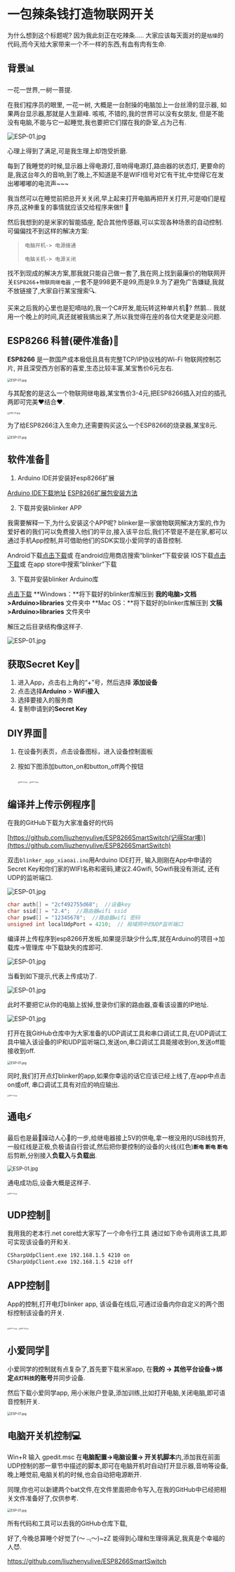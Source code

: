 # 一包辣条钱打造物联网开关

为什么想到这个标题呢?  因为我此刻正在吃辣条.....  大家应该每天面对的是`枯燥`的代码,而今天给大家带来一个不一样的东西,有血有肉有生命.



## 背景📊

一花一世界,一树一菩提.

在我们程序员的眼里, 一花一树, 大概是一台耐操的电脑加上一台丝滑的显示器, 如果两台显示器,那就是人生巅峰. 咳咳, 不错的,我的世界可以没有女朋友, 但是不能没有电脑,不能与它一起睡觉,我也要把它们摆在我的卧室,占为己有.

<img src="https://raw.githubusercontent.com/liuzhenyulive/ESP8266SmartSwitch/master/Pic/girlfriend.jpg" alt="ESP-01.jpg"  />

心理上得到了满足,可是我生理上却饱受折磨.

每到了我睡觉的时候,显示器上得电源灯,音响得电源灯,路由器的状态灯, 更要命的是,我这台年久的音响,到了晚上,不知道是不是WIFI信号对它有干扰,中觉得它在发出嘟嘟嘟的电流声~~~

我当然可以在睡觉前把总开关关闭,早上起来打开电脑再把开关打开,可是咱们是程序员,这种重复的事情就应该交给程序来做!! 🐶

然后我想到的是米家的智能插座, 配合其他传感器,可以实现各种场景的自动控制. 可偏偏找不到这样的解决方案:



> `电脑开机-> 电源接通`
>
> `电脑关机-> 电源关闭`



找不到现成的解决方案,那我就只能自己做一套了,我在网上找到最廉价的物联网开关`ESP8266`+`物联网继电器`  ,一套不是998更不是99,而是9.9.为了避免广告嫌疑,我就不放链接了,大家自行某宝搜索🔍.

买来之后我的心里也是犯嘀咕的,我一个C#开发,能玩转这种单片机🤪? 然鹅... 我就用一个晚上的时间,真还就被我搞出来了,所以我觉得在座的各位大佬更是没问题.

## ESP8266 科普(硬件准备)📶

**ESP8266** 是一款国产成本极低且具有完整TCP/IP协议栈的Wi-Fi 物联网控制芯片, 并且深受西方创客的喜爱,生态比较丰富,某宝售价6元左右.

<img src="https://raw.githubusercontent.com/liuzhenyulive/ESP8266SmartSwitch/master/Pic/ESP-01.jpg" alt="ESP-01.jpg" style="zoom:50%;" />

与其配套的是这么一个物联网继电器,某宝售价3-4元,把ESP8266插入对应的插孔两即可完美❤结合❤.

<img src="https://raw.githubusercontent.com/liuzhenyulive/ESP8266SmartSwitch/master/Pic/继电器.jpg" alt="ESP-01.jpg" style="zoom: 33%;" />



为了给ESP8266注入生命力,还需要购买这么一个ESP8266的烧录器,某宝8元.



<img src="https://raw.githubusercontent.com/liuzhenyulive/ESP8266SmartSwitch/master/Pic/烧录器.png" alt="ESP-01.jpg" style="zoom:50%;" />



## 软件准备💽

1. Arduino IDE并安装好esp8266扩展

[Arduino IDE下载地址](https://www.arduino.cc/en/Main/Software) 
[ESP8266扩展包安装方法](https://www.arduino.cn/thread-76029-1-1.html)

2. 下载并安装blinker APP

我需要解释一下,为什么安装这个APP呢? blinker是一家做物联网解决方案的,作为爱好者的我们可以免费接入他们的平台,接入该平台后,我们不管是不是在家,都可以通过手机App控制,并可借助他们的SDK实现小爱同学的语音控制.

Android下载[点击下载](https://github.com/blinker-iot/app-release/releases)或 在android应用商店搜索“blinker”下载安装
IOS下载[点击下载](https://itunes.apple.com/cn/app/id1357907814)或 在app store中搜索“blinker”下载

3. 下载并安装blinker Arduino库

[点击下载](https://github.com/blinker-iot/blinker-library/archive/master.zip)
**Windows：**将下载好的blinker库解压到 **我的电脑>文档>Arduino>libraries** 文件夹中
**Mac OS：**将下载好的blinker库解压到 **文稿>Arduino>libraries** 文件夹中

解压之后目录结构像这样子.

![ESP-01.jpg](https://raw.githubusercontent.com/liuzhenyulive/ESP8266SmartSwitch/master/Pic/blinker.png)

## 获取Secret Key🔑

1. 进入App，点击右上角的“+”号，然后选择 **添加设备**
2. 点击选择**Arduino** > **WiFi接入**
3. 选择要接入的服务商
4. 复制申请到的**Secret Key**

## DIY界面🎨

1. 在设备列表页，点击设备图标，进入设备控制面板

2. 按如下图添加button_on和button_off两个按钮

   <img src="https://raw.githubusercontent.com/liuzhenyulive/ESP8266SmartSwitch/master/Pic/button_on.jpg" alt="ESP-01.jpg" style="zoom: 25%;" />

   <img src="https://raw.githubusercontent.com/liuzhenyulive/ESP8266SmartSwitch/master/Pic/button_off.jpg" alt="ESP-01.jpg" style="zoom: 25%;" />

## 编译并上传示例程序📃

在我的GitHub下载为大家准备好的代码

[https://github.com/liuzhenyulive/ESP8266SmartSwitch(记得Star噢)](https://github.com/liuzhenyulive/ESP8266SmartSwitch)

双击`blinker_app_xiaoai.ino`用Arduino IDE打开, 输入刚刚在App中申请的Secret Key和你们家的WIFI名称和密码,建议2.4Gwifi, 5Gwifi我没有测试, 还有UDP的监听端口.

![ESP-01.jpg](https://raw.githubusercontent.com/liuzhenyulive/ESP8266SmartSwitch/master/Pic/ESP8266GitHub.png)

```cpp
char auth[] = "2cf492755d68";  //设备key
char ssid[] = "2.4";  //路由器wifi ssid
char pswd[] = "12345678";  //路由器wifi 密码
unsigned int localUdpPort = 4210;  // 局域网中的UDP监听端口
```

编译并上传程序到esp8266开发板,如果提示缺少什么库,就在Arduino的项目->加载库->管理库 中下载缺失的库即可.

![ESP-01.jpg](https://raw.githubusercontent.com/liuzhenyulive/ESP8266SmartSwitch/master/Pic/upload.png)

当看到如下提示,代表上传成功了.

![ESP-01.jpg](https://raw.githubusercontent.com/liuzhenyulive/ESP8266SmartSwitch/master/Pic/finished.png)

此时不要把它从你的电脑上拔掉,登录你们家的路由器,查看该设置的IP地址.

![ESP-01.jpg](https://raw.githubusercontent.com/liuzhenyulive/ESP8266SmartSwitch/master/Pic/iplookup.png)

打开在我GitHub仓库中为大家准备的UDP调试工具和串口调试工具,在UDP调试工具中输入该设备的IP和UDP监听端口,发送on,串口调试工具能接收到on,发送off能接收到off.

<img src="https://raw.githubusercontent.com/liuzhenyulive/ESP8266SmartSwitch/master/Pic/debugtool.png" alt="ESP-01.jpg" style="zoom:50%;" />

同时,我们打开点灯blinker的app,如果你幸运的话它应该已经上线了,在app中点击on或off, 串口调试工具有对应的响应输出.

<img src="https://raw.githubusercontent.com/liuzhenyulive/ESP8266SmartSwitch/master/Pic/app1.jpg" alt="ESP-01.jpg" style="zoom: 25%;" />

## 通电⚡

最后也是最🤑躁动人心🤑的一步,给继电器接上5V的供电,拿一根没用的USB线剪开,一般红线是正极,负极请自行尝试,然后把你要控制的设备的火线(红色)**`断电` `断电` `断电`** 后剪断,分别接入**负载入**与**负载出**.

<img src="https://raw.githubusercontent.com/liuzhenyulive/ESP8266SmartSwitch/master/Pic/接线示意图.png" alt="ESP-01.jpg" style="zoom: 80%;" />



通电成功后,设备大概是这样子.

<img src="https://raw.githubusercontent.com/liuzhenyulive/ESP8266SmartSwitch/master/Pic/通电.jpg" alt="ESP-01.jpg" style="zoom: 25%;" />





## UDP控制📧

我用我的老本行.net core给大家写了一个命令行工具 通过如下命令调用该工具,即可实现该设备的开和关.

```bash
CSharpUdpClient.exe 192.168.1.5 4210 on
CSharpUdpClient.exe 192.168.1.5 4210 off
```

## APP控制📱

App的控制,打开电灯blinker app, 该设备在线后,可通过设备内你自定义的两个图标控制该设备的开关.

<img src="https://raw.githubusercontent.com/liuzhenyulive/ESP8266SmartSwitch/master/Pic/app2.jpg" alt="ESP-01.jpg" style="zoom: 25%;" />

<img src="https://raw.githubusercontent.com/liuzhenyulive/ESP8266SmartSwitch/master/Pic/app1.jpg" alt="ESP-01.jpg" style="zoom: 25%;" />

## 小爱同学📢

小爱同学的控制就有点复杂了,首先要下载米家app, 在**我的 -> 其他平台设备->绑定`点灯科技`的账号**并同步设备.

然后下载小爱同学app, 用小米账户登录,添加训练,比如打开电脑,关闭电脑,即可语音控制开关.

<img src="https://raw.githubusercontent.com/liuzhenyulive/ESP8266SmartSwitch/master/Pic/小爱同学.jpg" alt="ESP-01.jpg" style="zoom:50%;" />



## 电脑开关机控制💻

Win+R 输入 gpedit.msc 在**电脑配置->电脑设置-> 开关机脚本**内,添加我在前面UDP控制的那一章节中描述的脚本,即可在电脑开机时自动打开显示器,音响等设备, 晚上睡觉前,电脑关机的时候,也会自动把电源断开.

同理,你也可以新建两个bat文件,在文件里面把命令写入,在我的GitHub中已经把相关文件准备好了,仅供参考. 

<img src="https://raw.githubusercontent.com/liuzhenyulive/ESP8266SmartSwitch/master/Pic/startupandshutdown.png" alt="ESP-01.jpg" style="zoom:50%;" />



所有代码和工具可以去我的GitHub仓库下载, 

好了,今晚总算睡个好觉了(～﹃～)~zZ   能得到心理和生理得满足,我真是个幸福的人😈.

https://github.com/liuzhenyulive/ESP8266SmartSwitch

